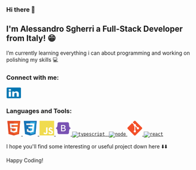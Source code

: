 ### Hi there 👋
## I'm Alessandro Sgherri a Full-Stack Developer from Italy! :grin:	

I’m currently learning everything i can about programming and working on polishing my skills :computer:

<p align="left">
<h3 align="left">Connect with me:</h3>
<a href="https://www.linkedin.com/in/alessandro-sgherri-a7523b22b/" target="blank"><img align="center" src="https://raw.githubusercontent.com/devicons/devicon/master/icons/linkedin/linkedin-original.svg" alt="devesh-kumar-singh-b43580136" height="30" width="40" /> </a>
</p>

<h3 align="left">Languages and Tools:</h3>
<p align="left">  
    <a href="https://www.w3.org/html/" target="_blank"> 
        <code><img src="https://raw.githubusercontent.com/devicons/devicon/master/icons/html5/html5-original.svg" alt="html5" width="40" height="40"/></code> 
    </a>  
    <a href="https://www.w3schools.com/css/" target="_blank"> 
        <code><img src="https://raw.githubusercontent.com/devicons/devicon/master/icons/css3/css3-original.svg" alt="css3" width="40" height="40"/></code>  
    </a> 
    <a href="https://developer.mozilla.org/en-US/docs/Web/JavaScript" target="_blank"> 
        <code><img src="https://raw.githubusercontent.com/devicons/devicon/master/icons/javascript/javascript-plain.svg" alt="javascript" width="40" height="40"/></code>  
    </a>
    <a href="https://getbootstrap.com" target="_blank"> 
        <code><img src="https://raw.githubusercontent.com/devicons/devicon/master/icons/bootstrap/bootstrap-plain.svg" alt="bootstrap" width="40" height="40"/></code> 
    </a> 
    <a href="https://www.typescriptlang.org/" target="_blank"> 
        <code><img src="https://img.icons8.com/color/344/typescript.png" alt="typescript" width="40" height="40"/> </code> 
    </a> 
    <a href="https://nodejs.org/it/" target="_blank"> 
        <code><img src="https://img.icons8.com/color/344/nodejs.png" alt="node" width="40" height="40"/></code>  
    </a>
    <a href="https://git-scm.com/" target="_blank"> 
        <code><img src="https://raw.githubusercontent.com/devicons/devicon/master/icons/git/git-original.svg" alt="git" width="40" height="40"/></code>  
    </a> 
    <a href="https://it.reactjs.org/" target="_blank"> 
        <code><img src="https://img.icons8.com/plasticine/344/react.png" alt="react" width="40" height="40"/></code>  
    </a> 
</p>

I hope you'll find some interesting or useful project down here :arrow_down::arrow_down:

Happy Coding!
